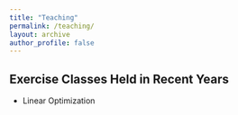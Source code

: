 ```yaml
---
title: "Teaching"
permalink: /teaching/
layout: archive
author_profile: false
---
```


## Exercise Classes Held in Recent Years

* Linear Optimization